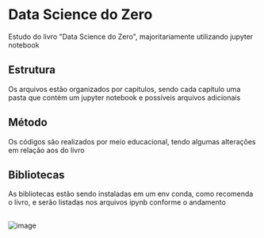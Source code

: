 # Data Science do Zero
Estudo do livro "Data Science do Zero", majoritariamente utilizando jupyter notebook
## Estrutura
Os arquivos estão organizados por capítulos, sendo cada capítulo uma pasta que contém um jupyter notebook e possíveis arquivos adicionais
## Método
Os códigos são realizados por meio educacional, tendo algumas alterações em relação aos do livro
## Bibliotecas
As bibliotecas estão sendo instaladas em um env conda, como recomenda o livro, e serão listadas nos arquivos ipynb conforme o andamento
##
![image](https://github.com/thiagocaveglion/data_science_from_scratch/assets/107949964/b4a3af46-babd-40ac-817d-766ef93655b9)
